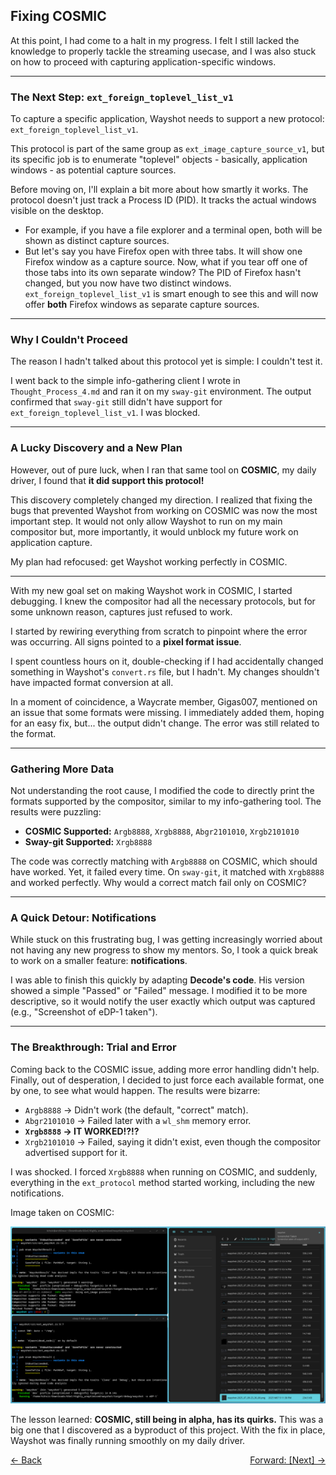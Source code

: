## **Fixing COSMIC**

At this point, I had come to a halt in my progress. I felt I still lacked the knowledge to properly tackle the streaming usecase, and I was also stuck on how to proceed with capturing application-specific windows.

-----

### The Next Step: `ext_foreign_toplevel_list_v1`

To capture a specific application, Wayshot needs to support a new protocol: `ext_foreign_toplevel_list_v1`.

This protocol is part of the same group as `ext_image_capture_source_v1`, but its specific job is to enumerate "toplevel" objects - basically, application windows - as potential capture sources.

Before moving on, I'll explain a bit more about how smartly it works. The protocol doesn't just track a Process ID (PID). It tracks the actual windows visible on the desktop.

- For example, if you have a file explorer and a terminal open, both will be shown as distinct capture sources.
- But let's say you have Firefox open with three tabs. It will show one Firefox window as a capture source. Now, what if you tear off one of those tabs into its own separate window? The PID of Firefox hasn't changed, but you now have two distinct windows. `ext_foreign_toplevel_list_v1` is smart enough to see this and will now offer **both** Firefox windows as separate capture sources.

-----

### Why I Couldn't Proceed

The reason I hadn't talked about this protocol yet is simple: I couldn't test it.

I went back to the simple info-gathering client I wrote in `Thought_Process_4.md` and ran it on my `sway-git` environment. The output confirmed that `sway-git` still didn't have support for `ext_foreign_toplevel_list_v1`. I was blocked.

-----

### A Lucky Discovery and a New Plan

However, out of pure luck, when I ran that same tool on **COSMIC**, my daily driver, I found that **it did support this protocol\!**

This discovery completely changed my direction. I realized that fixing the bugs that prevented Wayshot from working on COSMIC was now the most important step. It would not only allow Wayshot to run on my main compositor but, more importantly, it would unblock my future work on application capture.

My plan had refocused: get Wayshot working perfectly in COSMIC.

-----

With my new goal set on making Wayshot work in COSMIC, I started debugging. I knew the compositor had all the necessary protocols, but for some unknown reason, captures just refused to work.

I started by rewiring everything from scratch to pinpoint where the error was occurring. All signs pointed to a **pixel format issue**.

I spent countless hours on it, double-checking if I had accidentally changed something in Wayshot's `convert.rs` file, but I hadn't. My changes shouldn't have impacted format conversion at all.

In a moment of coincidence, a Waycrate member, Gigas007, mentioned on an issue that some formats were missing. I immediately added them, hoping for an easy fix, but... the output didn't change. The error was still related to the format.

-----

### Gathering More Data

Not understanding the root cause, I modified the code to directly print the formats supported by the compositor, similar to my info-gathering tool. The results were puzzling:

- **COSMIC Supported:** `Argb8888`, `Xrgb8888`, `Abgr2101010`, `Xrgb2101010`
- **Sway-git Supported:** `Xrgb8888`

The code was correctly matching with `Argb8888` on COSMIC, which should have worked. Yet, it failed every time. On `sway-git`, it matched with `Xrgb8888` and worked perfectly. Why would a correct match fail only on COSMIC?

-----

### A Quick Detour: Notifications

While stuck on this frustrating bug, I was getting increasingly worried about not having any new progress to show my mentors. So, I took a quick break to work on a smaller feature: **notifications**.

I was able to finish this quickly by adapting **Decode's code**. His version showed a simple "Passed" or "Failed" message. I modified it to be more descriptive, so it would notify the user exactly which output was captured (e.g., "Screenshot of eDP-1 taken").

-----

### The Breakthrough: Trial and Error

Coming back to the COSMIC issue, adding more error handling didn't help. Finally, out of desperation, I decided to just force each available format, one by one, to see what would happen. The results were bizarre:

- `Argb8888` -\> Didn't work (the default, "correct" match).
- `Abgr2101010` -\> Failed later with a `wl_shm` memory error.
- **`Xrgb8888` -\> IT WORKED\!?\!?**
- `Xrgb2101010` -\> Failed, saying it didn't exist, even though the compositor advertised support for it.

I was shocked. I forced `Xrgb8888` when running on COSMIC, and suddenly, everything in the `ext_protocol` method started working, including the new notifications.

Image taken on COSMIC:

![image_Cosmic_Notification.webp](image_Cosmic_Notification.webp)

The lesson learned: **COSMIC, still being in alpha, has its quirks.** This was a big one that I discovered as a byproduct of this project. With the fix in place, Wayshot was finally running smoothly on my daily driver.

<div style="display: flex; justify-content: space-between;">
  <a href="Thought_Process_9.md">&lt;- Back</a>
  <a href="Thought_Process_11.md">Forward: [Next] -&gt;</a>
</div>
